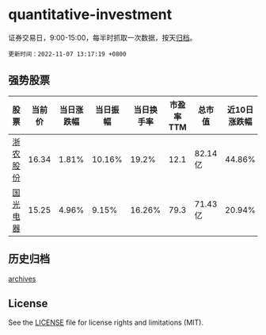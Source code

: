 # quantitative-investment

证券交易日，9:00-15:00，每半时抓取一次数据，按天[归档](archives)。

`更新时间：2022-11-07 13:17:19 +0800`

## 强势股票

|股票|当前价|当日涨跌幅|当日振幅|当日换手率|市盈率TTM|总市值|近10日涨跌幅|
|----|----|----|----|----|----|----|----|
|[浙农股份](https://xueqiu.com/S/SZ002758)|16.34|1.81%|10.16%|19.2%|12.1|82.14亿|44.86%|
|[国光电器](https://xueqiu.com/S/SZ002045)|15.25|4.96%|9.15%|16.26%|79.3|71.43亿|20.94%|

## 历史归档

[archives](archives)

## License

See the [LICENSE](LICENSE) file for license rights and limitations (MIT).